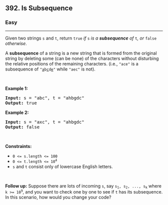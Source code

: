 <h2>392. Is Subsequence</h2><h3>Easy</h3><hr><div><p>Given two strings <code>s</code> and <code>t</code>, return <code>true</code><em> if </em><code>s</code><em> is a <strong>subsequence</strong> of </em><code>t</code><em>, or </em><code>false</code><em> otherwise</em>.</p>

<p>A <strong>subsequence</strong> of a string is a new string that is formed from the original string by deleting some (can be none) of the characters without disturbing the relative positions of the remaining characters. (i.e., <code>"ace"</code> is a subsequence of <code>"<u>a</u>b<u>c</u>d<u>e</u>"</code> while <code>"aec"</code> is not).</p>

<p>&nbsp;</p>
<p><strong>Example 1:</strong></p>
<pre><strong>Input:</strong> s = "abc", t = "ahbgdc"
<strong>Output:</strong> true
</pre><p><strong>Example 2:</strong></p>
<pre><strong>Input:</strong> s = "axc", t = "ahbgdc"
<strong>Output:</strong> false
</pre>
<p>&nbsp;</p>
<p><strong>Constraints:</strong></p>

<ul>
	<li><code>0 &lt;= s.length &lt;= 100</code></li>
	<li><code>0 &lt;= t.length &lt;= 10<sup>4</sup></code></li>
	<li><code>s</code> and <code>t</code> consist only of lowercase English letters.</li>
</ul>

<p>&nbsp;</p>
<strong>Follow up:</strong> Suppose there are lots of incoming <code>s</code>, say <code>s<sub>1</sub>, s<sub>2</sub>, ..., s<sub>k</sub></code> where <code>k &gt;= 10<sup>9</sup></code>, and you want to check one by one to see if <code>t</code> has its subsequence. In this scenario, how would you change your code?</div>